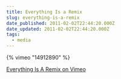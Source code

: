 ```yaml
---
title: Everything Is a Remix
slug: everything-is-a-remix
date_published: 2011-02-02T22:44:20.000Z
date_updated: 2011-02-02T22:44:20.000Z
tags:
  - media
---
```


{% vimeo "14912890" %}

[Everything Is A Remix on Vimeo](http://vimeo.com/14912890)
